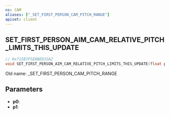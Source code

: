 ```yaml
---
ns: CAM
aliases: ["_SET_FIRST_PERSON_CAM_PITCH_RANGE"]
apiset: client
---
```

## SET_FIRST_PERSON_AIM_CAM_RELATIVE_PITCH_LIMITS_THIS_UPDATE

```c
// 0x715B7F5E8BED32A2
void SET_FIRST_PERSON_AIM_CAM_RELATIVE_PITCH_LIMITS_THIS_UPDATE(float p0,float p1);
```

Old name: _SET_FIRST_PERSON_CAM_PITCH_RANGE

## Parameters
* **p0**:
* **p1**: